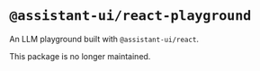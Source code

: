 # `@assistant-ui/react-playground`

An LLM playground built with `@assistant-ui/react`. 

This package is no longer maintained.  